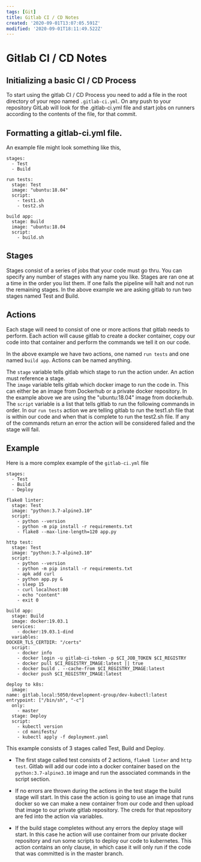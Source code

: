 ```yaml
---
tags: [Git]
title: Gitlab CI / CD Notes
created: '2020-09-01T13:07:05.591Z'
modified: '2020-09-01T18:11:49.522Z'
---
```


# Gitlab CI / CD Notes

## Initializing a basic CI / CD Process

To start using the gitlab CI / CD Process you need to add a file in the root directory of your repo named `.gitlab-ci.yml`. On any push to your repository GitLab will look for the .gitlab-ci.yml file and start jobs on runners according to the contents of the file, for that commit.

## Formatting a gitlab-ci.yml file.  

An example file might look something like this,

```
stages:
  - Test
  - Build

run tests:
  stage: Test
  image: "ubuntu:18.04"
  script: 
    - test1.sh
    - test2.sh

build app:
  stage: Build
  image: "ubuntu:18.04
  script:
    - build.sh
```

## Stages
Stages consist of a series of jobs that your code must go thru.  You can specify any number of stages with any name you like.  Stages are ran one at a time in the order you list them.  If one fails the pipeline will halt and not run the remaining stages.  In the above example we are asking gitlab to run two stages named Test and Build.  

## Actions

Each stage will need to consist of one or more actions that gitlab needs to perform.  Each action will cause gitlab to create a docker container, copy our code into that container and perform the commands we tell it on our code.  

In the above example we have two actions, one named `run tests` and one named `build app`.  Actions can be named anything. 

The `stage` variable tells gitlab which stage to run the action under.  An action must reference a stage.  
The `image` variable tells gitlab which docker image to run the code in.  This can either be an image from Dockerhub or a private docker repository. In the example above we are using the "ubuntu:18.04" image from dockerhub.  
The `script` variable is a list that tells gitlab to run the following commands in order.  In our `run tests` action we are telling gitlab to run the test1.sh file that is within our code and when that is complete to run the test2.sh file.  If any of the commands return an error the action will be considered failed and the stage will fail. 

## Example

Here is a more complex example of the `gitlab-ci.yml` file

```
stages:
  - Test
  - Build
  - Deploy

flake8 linter:
  stage: Test
  image: "python:3.7-alpine3.10"
  script: 
    - python --version
    - python -m pip install -r requirements.txt
    - flake8 --max-line-length=120 app.py

http test:
  stage: Test
  image: "python:3.7-alpine3.10"
  script:
    - python --version
    - python -m pip install -r requirements.txt
    - apk add curl
    - python app.py &
    - sleep 15
    - curl localhost:80
    - echo "content"
    - exit 0 

build app:
  stage: Build
  image: docker:19.03.1
  services:
    - docker:19.03.1-dind
  variables:
DOCKER_TLS_CERTDIR: "/certs"
  script:
    - docker info
    - docker login -u gitlab-ci-token -p $CI_JOB_TOKEN $CI_REGISTRY
    - docker pull $CI_REGISTRY_IMAGE:latest || true
    - docker build . --cache-from $CI_REGISTRY_IMAGE:latest
    - docker push $CI_REGISTRY_IMAGE:latest

deploy to k8s:
  image:
name: gitlab.local:5050/development-group/dev-kubectl:latest
entrypoint: ["/bin/sh", "-c"]
  only:
    - master
  stage: Deploy
  script:
    - kubectl version
    - cd manifests/
    - kubectl apply -f deployment.yaml
```

This example consists of 3 stages called Test, Build and Deploy.  

* The first stage called test consists of 2 actions, `flake8 linter` and `http test`.  Gitlab will add our code into a docker container based on the `python:3.7-alpine3.10` image and run the associated commands in the script section.  

* If no errors are thrown during the actions in the test stage the build stage will start.  In this case the action is going to use an image that runs docker so we can make a new container from our code and then upload that image to our private gitlab repository.  The creds for that repository are fed into the action via variables.  

* If the build stage completes without any errors the deploy stage will start.  In this case he action will use container from our private docker repository and run some scripts to deploy our code to kubernetes.  This action contains an only clause, in which case it will only run if the code that was committed is in the master branch.  


